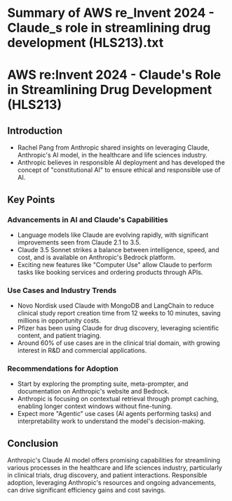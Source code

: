 # Summary of AWS re_Invent 2024 - Claude_s role in streamlining drug development (HLS213).txt

# AWS re:Invent 2024 - Claude's Role in Streamlining Drug Development (HLS213)

## Introduction

- Rachel Pang from Anthropic shared insights on leveraging Claude, Anthropic's AI model, in the healthcare and life sciences industry.
- Anthropic believes in responsible AI deployment and has developed the concept of "constitutional AI" to ensure ethical and responsible use of AI.

## Key Points

### Advancements in AI and Claude's Capabilities

- Language models like Claude are evolving rapidly, with significant improvements seen from Claude 2.1 to 3.5.
- Claude 3.5 Sonnet strikes a balance between intelligence, speed, and cost, and is available on Anthropic's Bedrock platform.
- Exciting new features like "Computer Use" allow Claude to perform tasks like booking services and ordering products through APIs.

### Use Cases and Industry Trends

- Novo Nordisk used Claude with MongoDB and LangChain to reduce clinical study report creation time from 12 weeks to 10 minutes, saving millions in opportunity costs.
- Pfizer has been using Claude for drug discovery, leveraging scientific content, and patient triaging.
- Around 60% of use cases are in the clinical trial domain, with growing interest in R&D and commercial applications.

### Recommendations for Adoption

- Start by exploring the prompting suite, meta-prompter, and documentation on Anthropic's website and Bedrock.
- Anthropic is focusing on contextual retrieval through prompt caching, enabling longer context windows without fine-tuning.
- Expect more "Agentic" use cases (AI agents performing tasks) and interpretability work to understand the model's decision-making.

## Conclusion

Anthropic's Claude AI model offers promising capabilities for streamlining various processes in the healthcare and life sciences industry, particularly in clinical trials, drug discovery, and patient interactions. Responsible adoption, leveraging Anthropic's resources and ongoing advancements, can drive significant efficiency gains and cost savings.